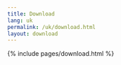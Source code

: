 ```yaml
---
title: Download
lang: uk
permalink: /uk/download.html
layout: download
---
```


{% include pages/download.html %}

